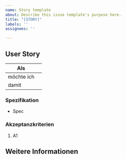 ```yaml
---
name: Story template
about: Describe this issue template's purpose here.
title: "[STORY]"
labels: ''
assignees: ''

---
```


## User Story
| Als ||
|---|---|
| möchte ich ||
| damit ||

### Spezifikation
- Spec

### Akzeptanzkriterien
1. A1

## Weitere Informationen
